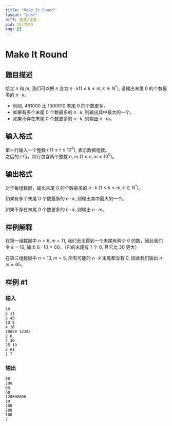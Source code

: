 ```yaml
---
title: "Make It Round"
layout: "post"
diff: 普及/提高-
pid: CF1759D
tag: []
---
```


# Make It Round

## 题目描述

给定 $n$ 和 $m$, 我们可以把 $n$ 变为 $n\cdot k(1\leq k\leq m,k∈N^{*})$, 请输出末尾 $0$ 的个数最多的 $n\cdot k$。  
- 例如, $481000$ 比 $1000010$ 末尾 $0$ 的个数更多。
- 如果有多个末尾 $0$ 个数最多的 $n\cdot k$, 则输出其中最大的一个。  
- 如果不存在末尾 $0$ 个数更多的 $n\cdot k$, 则输出 $n\cdot m$。

## 输入格式

第一行输入一个整数 $t\ (1\leq t \leq 10^4)$, 表示数据组数。  
之后的 $t$ 行，每行包含两个整数 $n$, $m\ (1\leq n,m \leq 10^9)$。

## 输出格式

对于每组数据，输出末尾 $0$ 的个数最多的 $n\cdot k\ (1\leq k\leq m,k∈N^{*})$。  

如果有多个末尾 $0$ 个数最多的 $n\cdot k$, 则输出其中最大的一个。  

如果不存在末尾 $0$ 个数更多的 $n\cdot k$, 则输出 $n\cdot m$。

## 样例解释
在第一组数据中 $n=6,m=11$, 我们无法得到一个末尾有两个 $0$ 的数，因此我们令 $k=10$, 输出 $6\cdot 10=60$。（它的末尾有 $1$ 个 $0$, 且它比 $30$ 更大）  

在第三组数据中 $n=13,m=5$, 所有可能的 $n\cdot k$ 末尾都没有 $0$, 因此我们输出 $n\cdot m=65$。

## 样例 #1

### 输入

```
10
6 11
5 43
13 5
4 16
10050 12345
2 6
4 30
25 10
2 81
1 7
```

### 输出

```
60
200
65
60
120600000
10
100
200
100
7
```

